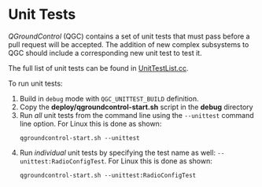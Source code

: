 # Unit Tests

_QGroundControl_ (QGC) contains a set of unit tests that must pass before a pull request will be accepted. The addition of new complex subsystems to QGC should include a corresponding new unit test to test it.

The full list of unit tests can be found in [UnitTestList.cc](https://github.com/mavlink/qgroundcontrol/blob/master/test/qgcunittest/UnitTest.cc).

To run unit tests:

1. Build in `debug` mode with `QGC_UNITTEST_BUILD` definition.
1. Copy the **deploy/qgroundcontrol-start.sh** script in the **debug** directory
1. Run _all_ unit tests from the command line using the `--unittest` command line option.
   For Linux this is done as shown:
   ```
   qgroundcontrol-start.sh --unittest
   ```
1. Run _individual_ unit tests by specifying the test name as well: `--unittest:RadioConfigTest`.
   For Linux this is done as shown:
   ```
   qgroundcontrol-start.sh --unittest:RadioConfigTest
   ```
